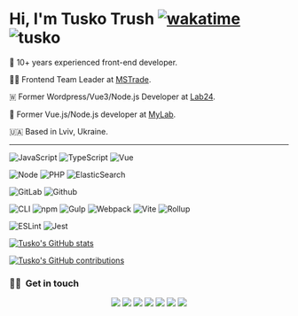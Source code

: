 # Hi, I'm Tusko Trush [![wakatime](https://wakatime.com/badge/user/36bf7ce8-0e11-4e63-bea7-06612a86747f.svg)](https://wakatime.com/@36bf7ce8-0e11-4e63-bea7-06612a86747f) <img src="https://komarev.com/ghpvc/?username=tusko&label=Profile%20views&color=0e75b6&style=flat" alt="tusko" />

🔭 10+ years experienced front-end developer.

🧔🏻 Frontend Team Leader at [MSTrade](https://mstrade.org/).

🇼 Former Wordpress/Vue3/Node.js Developer at [Lab24](https://lab24.com.ua/).

💚 Former Vue.js/Node.js developer at [MyLab](https://mylab.report).

🇺🇦 Based in Lviv, Ukraine.

---

![JavaScript](https://aleen42.github.io/badges/src/javascript.svg)
![TypeScript](https://aleen42.github.io/badges/src/typescript.svg)
![Vue](https://aleen42.github.io/badges/src/vue.svg)

![Node](https://aleen42.github.io/badges/src/node.svg)
![PHP](https://img.shields.io/badge/php-%23777BB4.svg)
![ElasticSearch](https://badges.aleen42.com/src/elasticsearch.svg)

![GitLab](https://badges.aleen42.com/src/gitlab.svg)
![Github](https://badges.aleen42.com/src/github.svg)

![CLI](https://badges.aleen42.com/src/cli.svg)
![npm](https://badges.aleen42.com/src/npm.svg)
![Gulp](https://badges.aleen42.com/src/gulp.svg)
![Webpack](https://badges.aleen42.com/src/webpack.svg)
![Vite](https://badges.aleen42.com/src/vitejs.svg)
![Rollup](https://badges.aleen42.com/src/rollup.svg)

![ESLint](https://badges.aleen42.com/src/eslint.svg)
![Jest](https://badges.aleen42.com/src/jest_1.svg)

[![Tusko's GitHub stats](https://github-readme-stats.vercel.app/api?username=Tusko)](https://github-readme-stats.vercel.app/api?username=Tusko)

[![Tusko's GitHub contributions](https://github-readme-streak-stats.herokuapp.com/?user=tusko&theme=light)](https://github-readme-streak-stats.herokuapp.com/?user=tusko&theme=light)

### 🤝🏻 &nbsp;Get in touch

<p align="center">
<a href="https://frontend.im"><img src="https://img.shields.io/badge/-frontend.im-3423A6?style=flat&logo=Google-Chrome&logoColor=white"/></a>
<a href="https://linkedin.com/in/tuskotrush"><img src="https://img.shields.io/badge/-Tusko%20Trush-0077B5?style=flat&logo=Linkedin&logoColor=white"/></a>
<a href="mailto:tusko@trush.email"><img src="https://img.shields.io/badge/-tusko@trush.email-D14836?style=flat&logo=Mail&logoColor=white"/></a>
<a href="https://instagram.com/tuskotrush"><img src="https://img.shields.io/badge/-@tuskotrush-e1306c?style=flat&logo=Instagram&logoColor=white"/></a>
<a href="https://facebook.com/tuskotrush"><img src="https://img.shields.io/badge/-@tuskotrush-1877F2?style=flat&logo=Facebook&logoColor=white"/></a>
<a href="https://twitter.com/tuskotrush"><img src="https://img.shields.io/twitter/follow/tuskotrush?label=%40tuskotrush&style=social"/></a>
<a href="https://t.me/tuskotrush"><img src="https://img.shields.io/badge/-@tuskotrush-0088cc?style=flat&logo=Telegram&logoColor=white"/></a>
</p>
